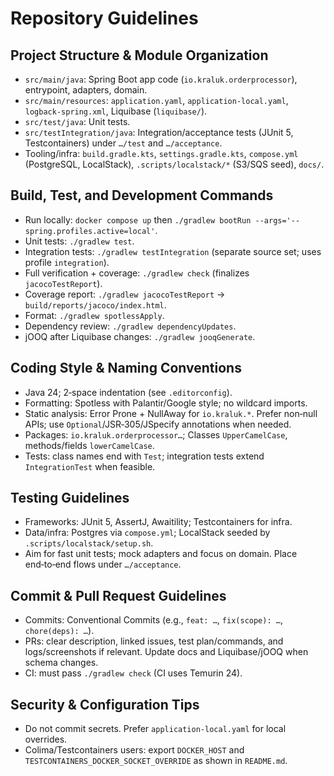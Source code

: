 # Repository Guidelines

## Project Structure & Module Organization
- `src/main/java`: Spring Boot app code (`io.kraluk.orderprocessor`), entrypoint, adapters, domain.
- `src/main/resources`: `application.yaml`, `application-local.yaml`, `logback-spring.xml`, Liquibase (`liquibase/`).
- `src/test/java`: Unit tests.
- `src/testIntegration/java`: Integration/acceptance tests (JUnit 5, Testcontainers) under `…/test` and `…/acceptance`.
- Tooling/infra: `build.gradle.kts`, `settings.gradle.kts`, `compose.yml` (PostgreSQL, LocalStack), `.scripts/localstack/*` (S3/SQS seed), `docs/`.

## Build, Test, and Development Commands
- Run locally: `docker compose up` then `./gradlew bootRun --args='--spring.profiles.active=local'`.
- Unit tests: `./gradlew test`.
- Integration tests: `./gradlew testIntegration` (separate source set; uses profile `integration`).
- Full verification + coverage: `./gradlew check` (finalizes `jacocoTestReport`).
- Coverage report: `./gradlew jacocoTestReport` → `build/reports/jacoco/index.html`.
- Format: `./gradlew spotlessApply`.
- Dependency review: `./gradlew dependencyUpdates`.
- jOOQ after Liquibase changes: `./gradlew jooqGenerate`.

## Coding Style & Naming Conventions
- Java 24; 2‑space indentation (see `.editorconfig`).
- Formatting: Spotless with Palantir/Google style; no wildcard imports.
- Static analysis: Error Prone + NullAway for `io.kraluk.*`. Prefer non‑null APIs; use `Optional`/JSR‑305/JSpecify annotations when needed.
- Packages: `io.kraluk.orderprocessor…`; Classes `UpperCamelCase`, methods/fields `lowerCamelCase`.
- Tests: class names end with `Test`; integration tests extend `IntegrationTest` when feasible.

## Testing Guidelines
- Frameworks: JUnit 5, AssertJ, Awaitility; Testcontainers for infra.
- Data/infra: Postgres via `compose.yml`; LocalStack seeded by `.scripts/localstack/setup.sh`.
- Aim for fast unit tests; mock adapters and focus on domain. Place end‑to‑end flows under `…/acceptance`.

## Commit & Pull Request Guidelines
- Commits: Conventional Commits (e.g., `feat: …`, `fix(scope): …`, `chore(deps): …`).
- PRs: clear description, linked issues, test plan/commands, and logs/screenshots if relevant. Update docs and Liquibase/jOOQ when schema changes.
- CI: must pass `./gradlew check` (CI uses Temurin 24).

## Security & Configuration Tips
- Do not commit secrets. Prefer `application-local.yaml` for local overrides.
- Colima/Testcontainers users: export `DOCKER_HOST` and `TESTCONTAINERS_DOCKER_SOCKET_OVERRIDE` as shown in `README.md`.
